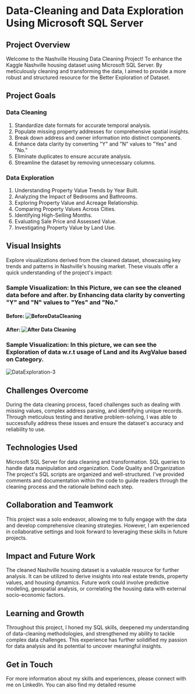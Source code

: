# Data-Cleaning and Data Exploration Using Microsoft SQL Server

## Project Overview
Welcome to the Nashville Housing Data Cleaning Project! To enhance the Kaggle Nashville housing dataset using Microsoft SQL Server. By meticulously cleaning and transforming the data, I aimed to provide a more robust and structured resource for the Better Exploration of Dataset.

## Project Goals
### Data Cleaning
1. Standardize date formats for accurate temporal analysis.
2. Populate missing property addresses for comprehensive spatial insights.
3. Break down address and owner information into distinct components.
4. Enhance data clarity by converting "Y" and "N" values to "Yes" and "No."
5. Eliminate duplicates to ensure accurate analysis.
6. Streamline the dataset by removing unnecessary columns.
### Data Exploration
1. Understanding Property Value Trends by Year Built.
2. Analyzing the Impact of Bedrooms and Bathrooms.
3. Exploring Property Value and Acreage Relationship.
4. Comparing Property Values Across Cities.
5. Identifying High-Selling Months.
6. Evaluating Sale Price and Assessed Value.
7. Investigating Property Value by Land Use.

## Visual Insights
Explore visualizations derived from the cleaned dataset, showcasing key trends and patterns in Nashville's housing market. These visuals offer a quick understanding of the project's impact:
### Sample Visualization: In this Picture, we can see the cleaned data before and after. by Enhancing data clarity by converting "Y" and "N" values to "Yes" and "No."
#### Before: ![BeforeDataCleaning](https://github.com/Akshay0649/Data-Cleaning-Using-Microsoft-SQL-server/assets/92001850/8783f327-ce00-4b4f-aa79-9321972c2953)
#### After: ![After Data Cleaning](https://github.com/Akshay0649/Data-Cleaning-Using-Microsoft-SQL-server/assets/92001850/c78b4c23-cc23-4c16-9e8f-117923550481)



### Sample Visualization: In this picture, we can see the Exploration of data w.r.t usage of Land and its AvgValue based on Category. 
![DataExploration-3](https://github.com/Akshay0649/Data-Cleaning-Using-Microsoft-SQL-server/assets/92001850/63321a6b-2988-4b9e-a98e-f4f75755e471)

## Challenges Overcome
During the data cleaning process, faced challenges such as dealing with missing values, complex address parsing, and identifying unique records. Through meticulous testing and iterative problem-solving, I was able to successfully address these issues and ensure the dataset's accuracy and reliability to use.

## Technologies Used
Microsoft SQL Server for data cleaning and transformation.
SQL queries to handle data manipulation and organization.
Code Quality and Organization
The project's SQL scripts are organized and well-structured. I've provided comments and documentation within the code to guide readers through the cleaning process and the rationale behind each step.

## Collaboration and Teamwork
This project was a solo endeavor, allowing me to fully engage with the data and develop comprehensive cleaning strategies. However, I am experienced in collaborative settings and look forward to leveraging these skills in future projects.

## Impact and Future Work
The cleaned Nashville housing dataset is a valuable resource for further analysis. It can be utilized to derive insights into real estate trends, property values, and housing dynamics. Future work could involve predictive modeling, geospatial analysis, or correlating the housing data with external socio-economic factors.

## Learning and Growth
Throughout this project, I honed my SQL skills, deepened my understanding of data-cleaning methodologies, and strengthened my ability to tackle complex data challenges. This experience has further solidified my passion for data analysis and its potential to uncover meaningful insights.

## Get in Touch
For more information about my skills and experiences, please connect with me on LinkedIn. You can also find my detailed resume 
